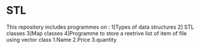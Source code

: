 # STL
This repository includes programmes on :
1]Types of data structures
2] STL classes
3]Map classes
4]Programme to store a reetrive list of item of file using vector class 1.Name 2.Price 3.quantity
